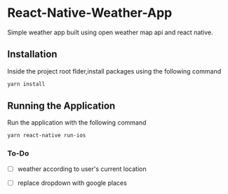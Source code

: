# React-Native-Weather-App
Simple weather app built using open weather map api and react native.

## Installation

Inside the project root flder,install packages using the following command

```bash
yarn install
```

## Running the Application

Run the application with the following command

```bash
yarn react-native run-ios
```


### To-Do

- [ ] weather according to user's current location
- [ ] replace dropdown with google places

